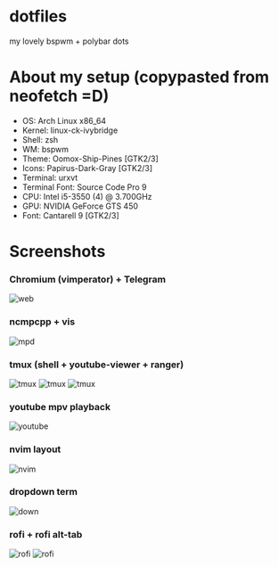 # dotfiles
my lovely bspwm + polybar dots

# About my setup (copypasted from neofetch =D)

* OS: Arch Linux x86_64 
* Kernel: linux-ck-ivybridge 
* Shell: zsh
* WM: bspwm 
* Theme: Oomox-Ship-Pines [GTK2/3]
* Icons: Papirus-Dark-Gray [GTK2/3] 
* Terminal: urxvt 
* Terminal Font: Source Code Pro 9
* CPU: Intel i5-3550 (4) @ 3.700GHz 
* GPU: NVIDIA GeForce GTS 450 
* Font: Cantarell 9 [GTK2/3]  

# Screenshots

### Chromium (vimperator) + Telegram
![web](https://github.com/mintyleaf/dotfiles_old/blob/master/screenshots/chromium_vimperator_telegram.png)
### ncmpcpp + vis
![mpd](https://github.com/mintyleaf/dotfiles_old/blob/master/screenshots/ncmpcpp_vis.png)
### tmux (shell + youtube-viewer + ranger) 
![tmux](https://github.com/mintyleaf/dotfiles_old/blob/master/screenshots/tmux_shell.png)
![tmux](https://github.com/mintyleaf/dotfiles_old/blob/master/screenshots/tmux_youtube.png)
![tmux](https://github.com/mintyleaf/dotfiles_old/blob/master/screenshots/tmux_ranger.png)
### youtube mpv playback
![youtube](https://github.com/mintyleaf/dotfiles_old/blob/master/screenshots/youtube_mpv.png)
### nvim layout
![nvim](https://github.com/mintyleaf/dotfiles_old/blob/master/screenshots/nvim.png)
### dropdown term
![down](https://github.com/mintyleaf/dotfiles_old/blob/master/screenshots/dropdown.png)
### rofi + rofi alt-tab
![rofi](https://github.com/mintyleaf/dotfiles_old/blob/master/screenshots/rofi.png)
![rofi](https://github.com/mintyleaf/dotfiles_old/blob/master/screenshots/alttab_rofi.png)
